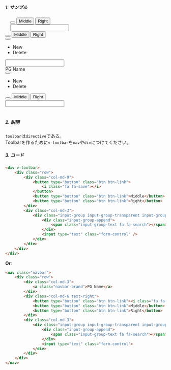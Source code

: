 ##### 1. サンプル
<div class="navbar" style="padding-left: 15px">
    <div class="row">
        <div class="col-md-9">
            <button type="button" class="btn btn-link"><i class="fa fa-save"></i></button>
            <button type="button" class="btn btn-link">Middle</button>
            <button type="button" class="btn btn-link">Right</button>
        </div>
        <div class="col-md-3">
            <div class="input-group input-group-transparent input-group-search">
                <div class="input-group-append">
                    <span class="input-group-text fa fa-search"></span>
                </div>
                <input type="text" class="form-control" />
            </div>
        </div>
    </div>
</div>

<div class="navbar mt-2">
    <div class="row">
        <div class="col-9 col-md-6">
            <button type="button" class="btn btn-link"><i class="fa fa-save"></i></button>
            <button type="button" class="btn btn-link">Middle</button>
            <button type="button" class="btn btn-link">Right</button>
        </div>
        <div class="col-3 col-md-3 text-right">
            <button class="btn btn-link dropdown-toggle text-white">
                <i class="fas fa-ellipsis-v"></i>
            </button>
            <ul class="dropdown-menu dropdown-menu-right">
                <li class="dropdown-item">New</li>
                <li class="dropdown-item">Delete</li>
            </ul>
        </div>
        <div class="col-12 col-md-3">
            <div class="input-group input-group-transparent input-group-search">
                <div class="input-group-append">
                    <span class="input-group-text fa fa-search"></span>
                </div>
                <input type="text" class="form-control" />
            </div>
        </div>
    </div>
</div>

<nav class="navbar mt-2">
    <div class="row">
        <div class="col-9 col-md-3">
            <a class="navbar-brand">PG Name</a>
        </div>
        <div class="col-3 col-md-3 text-right .d-block .d-sm-none">
            <button class="btn btn-link dropdown-toggle text-white">
                <i class="fas fa-ellipsis-v"></i>
            </button>
            <ul class="dropdown-menu dropdown-menu-right">
                <li class="dropdown-item">New</li>
                <li class="dropdown-item">Delete</li>
            </ul>
        </div>
        <div class="col-12 col-md-6 text-right">
            <button type="button" class="btn btn-link"><i class="fa fa-save"></i></button>
            <button type="button" class="btn btn-link">Middle</button>
            <button type="button" class="btn btn-link">Right</button>
        </div>
        <div class="col-12 col-md-3">
            <div class="input-group input-group-transparent input-group-search">
                <div class="input-group-append">
                    <span class="input-group-text fa fa-search"></span>
                </div>
                <input type="text" class="form-control">
            </div>
        </div>
    </div>
</nav>
<br />

##### 2. 説明
`toolbar`は`directive`である。  
Toolbarを作るために`v-toolbar`を`nav`や`div`につけてください。

##### 3. コード
```html
<div v-toolbar>
    <div class="row">
        <div class="col-md-9">
            <button type="button" class="btn btn-link">
                <i class="fa fa-save"></i>
            </button>
            <button type="button" class="btn btn-link">Middle</button>
            <button type="button" class="btn btn-link">Right</button>
        </div>
        <div class="col-md-3">
            <div class="input-group input-group-transparent input-group-search">
                <div class="input-group-append">
                    <span class="input-group-text fa fa-search"></span>
                </div>
                <input type="text" class="form-control" />
            </div>
        </div>
    </div>
</div>
```
**Or**:
```html
<nav class="navbar">
    <div class="row">
        <div class="col-md-3">
            <a class="navbar-brand">PG Name</a>
        </div>
        <div class="col-md-6 text-right">
            <button type="button" class="btn btn-link"><i class="fa fa-save"></i></button>
            <button type="button" class="btn btn-link">Middle</button>
            <button type="button" class="btn btn-link">Right</button>
        </div>
        <div class="col-md-3">
            <div class="input-group input-group-transparent input-group-search">
                <div class="input-group-append">
                    <span class="input-group-text fa fa-search"></span>
                </div>
                <input type="text" class="form-control">
            </div>
        </div>
    </div>
</nav>
```